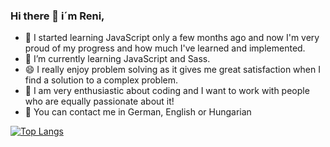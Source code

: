 ### Hi there 👋  i´m Reni,
- 🔭 I started learning JavaScript only a few months ago and now I'm very proud of my progress 
and how much I've learned and implemented. 
- 🌱 I’m currently learning JavaScript and Sass. 
- 😄 I really enjoy problem solving as it gives me great satisfaction when I find a solution to a complex problem.
- 👯 I am very enthusiastic about coding and I want to work with
people who are equally passionate about it!
- 💬 You can contact me in German, English or Hungarian

[![Top Langs](https://github-readme-stats.vercel.app/api/top-langs/?username=ReniIrinyi&lnags_count=8&theme=react)](https://github.com/anuraghazra/github-readme-stats)

